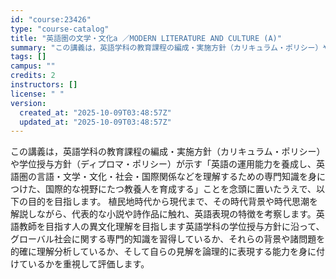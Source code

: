 ```yaml
---
id: "course:23426"
type: "course-catalog"
title: "英語圏の文学・文化a ／MODERN LITERATURE AND CULTURE (A)"
summary: "この講義は，英語学科の教育課程の編成・実施方針（カリキュラム・ポリシー）や学位授与方針（ディプロマ・ポリシー）が示す「英語の運用能力を養成し、英語圏の言語・文学・文化・社会・国際関係などを理解するための専門知識を身につけた、国際的な視野にた…"
tags: []
campus: ""
credits: 2
instructors: []
license: " "
version:
  created_at: "2025-10-09T03:48:57Z"
  updated_at: "2025-10-09T03:48:57Z"
---
```


この講義は，英語学科の教育課程の編成・実施方針（カリキュラム・ポリシー）や学位授与方針（ディプロマ・ポリシー）が示す「英語の運用能力を養成し、英語圏の言語・文学・文化・社会・国際関係などを理解するための専門知識を身につけた、国際的な視野にたつ教養人を育成する」ことを念頭に置いたうえで、以下の目的を目指します。 植民地時代から現代まで、その時代背景や時代思潮を解説しながら、代表的な小説や詩作品に触れ、英語表現の特徴を考察します。英語教師を目指す人の異文化理解を目指します英語学科の学位授与方針に沿って、グローバル社会に関する専門的知識を習得しているか、それらの背景や諸問題を的確に理解分析しているか、そして自らの見解を論理的に表現する能力を身に付けているかを重視して評価します。
